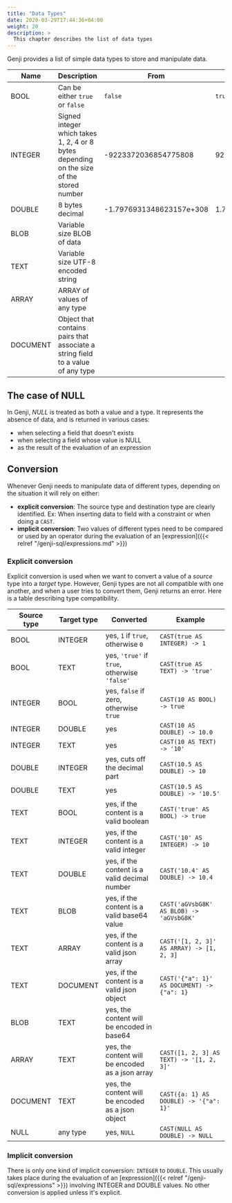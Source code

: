 ```yaml
---
title: "Data Types"
date: 2020-03-29T17:44:36+04:00
weight: 20
description: >
  This chapter describes the list of data types
---
```


Genji provides a list of simple data types to store and manipulate data.

| Name     | Description                                                                              | From                     | To                      |
| -------- | ---------------------------------------------------------------------------------------- | ------------------------ | ----------------------- |
| BOOL     | Can be either `true` or `false`                                                          | `false`                  | `true`                  |
| INTEGER  | Signed integer which takes 1, 2, 4 or 8 bytes depending on the size of the stored number | -9223372036854775808     | 9223372036854775807     |
| DOUBLE   | 8 bytes decimal                                                                          | -1.7976931348623157e+308 | 1.7976931348623157e+308 |
| BLOB     | Variable size BLOB of data                                                               |                          |                         |
| TEXT     | Variable size UTF-8 encoded string                                                       |                          |                         |
| ARRAY    | ARRAY of values of any type                                                              |                          |                         |
| DOCUMENT | Object that contains pairs that associate a string field to a value of any type          |                          |                         |

## The case of NULL

In Genji, _NULL_ is treated as both a value and a type. It represents the absence of data, and is returned in various cases:

- when selecting a field that doesn't exists
- when selecting a field whose value is NULL
- as the result of the evaluation of an expression

## Conversion

Whenever Genji needs to manipulate data of different types, depending on the situation it will rely on either:

- **explicit conversion**: The source type and destination type are clearly identified. Ex: When inserting data to field with a constraint or when doing a `CAST`.
- **implicit conversion**: Two values of different types need to be compared or used by an operator during the evaluation of an [expression]({{< relref "/genji-sql/expressions.md" >}})

### Explicit conversion

Explicit conversion is used when we want to convert a value of a _source_ type into a _target_ type.
However, Genji types are not all compatible with one another, and when a user tries to convert them, Genji returns an error.
Here is a table describing type compatibility.

| Source type | Target type | Converted                                         | Example                                    |
| ----------- | ----------- | ------------------------------------------------- | ------------------------------------------ |
| BOOL        | INTEGER     | yes, `1` if `true`, otherwise `0`                 | `CAST(true AS INTEGER) -> 1`               |
| BOOL        | TEXT        | yes, `'true'` if `true`, otherwise `'false'`      | `CAST(true AS TEXT) -> 'true'`             |
| INTEGER     | BOOL        | yes, `false` if zero, otherwise `true`            | `CAST(10 AS BOOL) -> true`                 |
| INTEGER     | DOUBLE      | yes                                               | `CAST(10 AS DOUBLE) -> 10.0`               |
| INTEGER     | TEXT        | yes                                               | `CAST(10 AS TEXT) -> '10'`                 |
| DOUBLE      | INTEGER     | yes, cuts off the decimal part                    | `CAST(10.5 AS DOUBLE) -> 10`               |
| DOUBLE      | TEXT        | yes                                               | `CAST(10.5 AS DOUBLE) -> '10.5'`           |
| TEXT        | BOOL        | yes, if the content is a valid boolean            | `CAST('true' AS BOOL) -> true`             |
| TEXT        | INTEGER     | yes, if the content is a valid integer            | `CAST('10' AS INTEGER) -> 10`              |
| TEXT        | DOUBLE      | yes, if the content is a valid decimal number     | `CAST('10.4' AS DOUBLE) -> 10.4`           |
| TEXT        | BLOB        | yes, if the content is a valid base64 value       | `CAST('aGVsbG8K' AS BLOB) -> 'aGVsbG8K'`   |
| TEXT        | ARRAY       | yes, if the content is a valid json array         | `CAST('[1, 2, 3]' AS ARRAY) -> [1, 2, 3]`  |
| TEXT        | DOCUMENT    | yes, if the content is a valid json object        | `CAST('{"a": 1}' AS DOCUMENT) -> {"a": 1}` |
| BLOB        | TEXT        | yes, the content will be encoded in base64        |                                            |
| ARRAY       | TEXT        | yes, the content will be encoded as a json array  | `CAST([1, 2, 3] AS TEXT) -> '[1, 2, 3]'`   |
| DOCUMENT    | TEXT        | yes, the content will be encoded as a json object | `CAST({a: 1} AS DOUBLE) -> '{"a": 1}'`     |
| NULL        | any type    | yes, `NULL`                                       | `CAST(NULL AS DOUBLE) -> NULL`             |

### Implicit conversion

There is only one kind of implicit conversion: `INTEGER` to `DOUBLE`. This usually takes place during the evaluation of an [expression]({{< relref "/genji-sql/expressions" >}}) involving INTEGER and DOUBLE values.
No other conversion is applied unless it's explicit.
